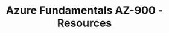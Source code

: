 ---
layout: resources
title: Azure Fundamentals AZ-900 - Resources
resources:
  - title: Download PDF - Slides
    description: Download the slides and have them ready. We will refer to the slides during the course.
    url: 'https://in28minutes.com/downloads/13-az-900-azure-fundamentals/CoursePresentation-AZ900-AzureFundamentals.pdf'
  - title: Optional - LinkedIn Newsletter
    description: Read in28minutes Newsletter. Published on LinkedIn.
    icon: lni-linkedin
    url: 'https://www.linkedin.com/newsletters/6978624731038023681/'
---